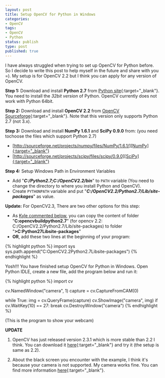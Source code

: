 ```yaml
---
layout: post
title: Setup OpenCV for Python in Windows
categories:
- OpenCV
tags:
- OpenCV
- Python
status: publish
type: post
published: true
---
```


I have always struggled when trying to set up OpenCV for Python before. So I
decide to write this post to help myself in the future and share with you =).
My setup is for OpenCV 2.2 but I think you can apply for any version of OpenCV.
<!-- more -->

**Step 1:** Download and install **Python 2.7** from [Python site][Python2.7.2]{:target="_blank"}.
You need to install the *32bit version* of Python. OpenCV currently does not
work with Python 64bit.

**Step 2:** Download and install **OpenCV 2.2** from [OpenCV Sourceforge][OpenCVSourceforge]{:target="_blank"}.
Note that this version only supports Python 2.7 (not 3.x).

**Step 3:** Download and install **NumPy 1.6.1** and **SciPy 0.9.0** from: (you
need tochoose the files which support Python 2.7)

  - [http://sourceforge.net/projects/numpy/files/NumPy/1.6.1/][NumPy]{:target="_blank"}
  - [http://sourceforge.net/projects/scipy/files/scipy/0.9.0][SciPy]{:target="_blank"}

**Step 4:** Setup Windows Path in Environment Variables

  - Add "_**C:/Python2.7;C:/OpenCV2.2/bin**_" to `PATH` variable (You need to
  change the directory to where you install Python and OpenCV).
  - Create `PYTHONPATH` variable and put "_**C:/OpenCV2.2/Python2.7/Lib/site-packages**_"
  as value.

**Update:** For OpenCV2.3, There are two other options for this step:

  - As [Kyle commented below][Kylescomment], you can copy the content of folder
  "**C:opencvbuildpython2.7**" (for opencv 2.2: C:/OpenCV2.2/Python2.7/Lib/site-packages)
  to folder "**>C:Python27Libsite-packages**"
  - **OR**, add these two lines at the beginning of your program:

{% highlight python %}
import sys
sys.path.append("C:OpenCV2.2Python2.7Libsite-packages")
{% endhighlight %}

Yosh!!! You have finished setup OpenCV for Python in Windows. Open Python IDLE,
create a new file, add the program below and run it:

{% highlight python %}
import cv

cv.NamedWindow(&quot;camera&quot;, 1)
capture = cv.CaptureFromCAM(0)

while True:
  img = cv.QueryFrame(capture)
  cv.ShowImage("camera", img)
  if cv.WaitKey(10) == 27:
    break
cv.DestroyWindow("camera")
{% endhighlight %}

(This is the program to show your webcam)

**UPDATE**

1. OpenCV has just released version 2.3.1 which is more stable than 2.2 I think.
You can download it [here][OpenCV2.3.1]{:target="_blank"} and try it (the setup
is same as 2.2).

1. About the black screen you encounter with the example, I think it's because
your camera is not supported. My camera works fine. You can find more information
[here][CameraProblem]{:target="_blank"}.

[Python2.7.2]: http://www.python.org/getit/releases/2.7.2
[OpenCVSourceforge]: http://sourceforge.net/projects/opencvlibrary/files
[NumPy]: http://sourceforge.net/projects/numpy/files/NumPy/1.6.1
[SciPy]: http://sourceforge.net/projects/scipy/files/scipy/0.9.0
[Kylescomment]: http://luugiathuy.com/2011/02/setup-opencv-for-python/#comment-62
[OpenCV2.3.1]: http://sourceforge.net/projects/opencvlibrary/files/opencv-win/2.3.1
[CameraProblem]: http://stackoverflow.com/questions/7247475/opencv-2-3-c-qtgui-problem-initializing-some-specific-usb-devices-and-setups
